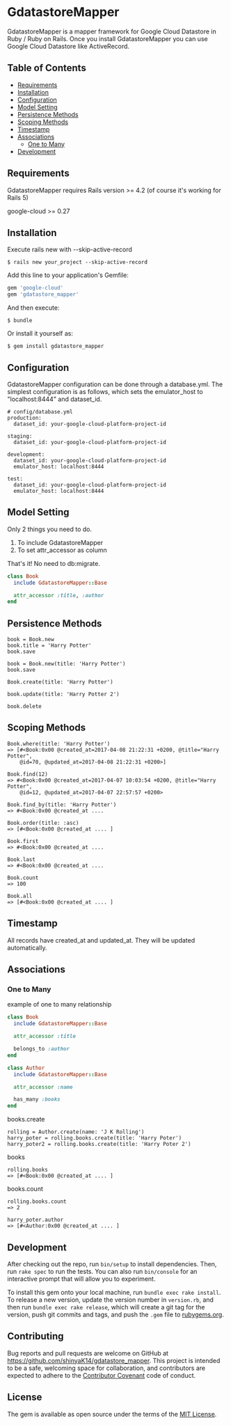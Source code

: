 # GdatastoreMapper

GdatastoreMapper is a mapper framework for Google Cloud Datastore in Ruby / Ruby on Rails.
Once you install GdatastoreMapper you can use Google Cloud Datastore like ActiveRecord.

## Table of Contents
- [Requirements](#requirements)
- [Installation](#installation)
- [Configuration](#configuration)
- [Model Setting](#model-setting)
- [Persistence Methods](#persistence-methods)
- [Scoping Methods](#scoping-methods)
- [Timestamp](#timestamp)
- [Associations](#associations)
  - [One to Many](#one-to-many)
- [Development](#development)

## Requirements

GdatastoreMapper requires Rails version >= 4.2 (of course it's working for Rails 5)

google-cloud >= 0.27


## Installation

Execute rails new with --skip-active-record
```
$ rails new your_project --skip-active-record
```

Add this line to your application's Gemfile:

```ruby
gem 'google-cloud'
gem 'gdatastore_mapper'
```

And then execute:

    $ bundle

Or install it yourself as:

    $ gem install gdatastore_mapper

## Configuration

GdatastoreMapper configuration can be done through a database.yml. The simplest configuration is as follows, which sets the emulator_host to "localhost:8444" and dataset_id.

```
# config/database.yml
production:
  dataset_id: your-google-cloud-platform-project-id

staging:
  dataset_id: your-google-cloud-platform-project-id

development:
  dataset_id: your-google-cloud-platform-project-id
  emulator_host: localhost:8444

test:
  dataset_id: your-google-cloud-platform-project-id
  emulator_host: localhost:8444
```

## Model Setting

Only 2 things you need to do.

1. To include GdatastoreMapper
2. To set attr_accessor as column

That's it! No need to db:migrate.

```ruby
class Book
  include GdatastoreMapper::Base

  attr_accessor :title, :author
end
```

## Persistence Methods

```
book = Book.new
book.title = 'Harry Potter'
book.save
```
```
book = Book.new(title: 'Harry Potter')
book.save
```
```
Book.create(title: 'Harry Potter')
```
```
book.update(title: 'Harry Potter 2')
```
```
book.delete
```

## Scoping Methods

```
Book.where(title: 'Harry Potter')
=> [#<Book:0x00 @created_at=2017-04-08 21:22:31 +0200, @title="Harry Potter",
    @id=70, @updated_at=2017-04-08 21:22:31 +0200>]
```
```
Book.find(12)
=> #<Book:0x00 @created_at=2017-04-07 10:03:54 +0200, @title="Harry Potter",
    @id=12, @updated_at=2017-04-07 22:57:57 +0200>
```
```
Book.find_by(title: 'Harry Potter')
=> #<Book:0x00 @created_at ....
```
```
Book.order(title: :asc)
=> [#<Book:0x00 @created_at .... ]
```

```
Book.first
=> #<Book:0x00 @created_at ....
```
```
Book.last
=> #<Book:0x00 @created_at ....
```
```
Book.count
=> 100
```
```
Book.all
=> [#<Book:0x00 @created_at .... ]
```

## Timestamp

All records have created_at and updated_at. They will be updated automatically.

## Associations

### One to Many

example of one to many relationship

```ruby
class Book
  include GdatastoreMapper::Base

  attr_accessor :title

  belongs_to :author
end
```

```ruby
class Author
  include GdatastoreMapper::Base

  attr_accessor :name

  has_many :books
end
```

books.create
```
rolling = Author.create(name: 'J K Rolling')
harry_poter = rolling.books.create(title: 'Harry Poter')
harry_poter2 = rolling.books.create(title: 'Harry Poter 2')
```
books
```
rolling.books
=> [#<Book:0x00 @created_at .... ]
```

books.count
```
rolling.books.count
=> 2
```
```
harry_poter.author
=> [#<Author:0x00 @created_at .... ]
```

## Development

After checking out the repo, run `bin/setup` to install dependencies. Then, run `rake spec` to run the tests. You can also run `bin/console` for an interactive prompt that will allow you to experiment.

To install this gem onto your local machine, run `bundle exec rake install`. To release a new version, update the version number in `version.rb`, and then run `bundle exec rake release`, which will create a git tag for the version, push git commits and tags, and push the `.gem` file to [rubygems.org](https://rubygems.org).

## Contributing

Bug reports and pull requests are welcome on GitHub at https://github.com/shinyaK14/gdatastore_mapper. This project is intended to be a safe, welcoming space for collaboration, and contributors are expected to adhere to the [Contributor Covenant](http://contributor-covenant.org) code of conduct.


## License

The gem is available as open source under the terms of the [MIT License](http://opensource.org/licenses/MIT).

